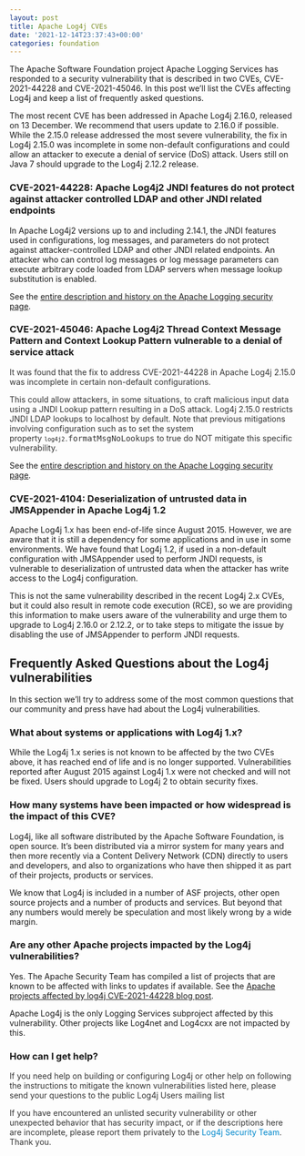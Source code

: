 ```yaml
---
layout: post
title: Apache Log4j CVEs
date: '2021-12-14T23:37:43+00:00'
categories: foundation
---
```

<p>The Apache Software Foundation project Apache Logging Services has responded to a security vulnerability that is described in two CVEs, CVE-2021-44228 and CVE-2021-45046. In this post we’ll list the CVEs affecting Log4j and keep a list of frequently asked questions.&nbsp;</p>
<p>The most recent CVE has been addressed in Apache Log4j 2.16.0, released on 13 December. We recommend that users update to 2.16.0 if possible. While the 2.15.0 release addressed the most severe vulnerability, the fix in Log4j 2.15.0 was incomplete in some non-default configurations and could allow an attacker to execute a denial of service (DoS) attack. Users still on Java 7 should upgrade to the Log4j 2.12.2 release.&nbsp;</p>
<h3>CVE-2021-44228: Apache Log4j2 JNDI features do not protect against attacker controlled LDAP and other JNDI related endpoints</h3>
<p>In Apache Log4j2 versions up to and including 2.14.1, the JNDI features used in configurations, log messages, and parameters do not protect against attacker-controlled LDAP and other JNDI related endpoints. An attacker who can control log messages or log message parameters can execute arbitrary code loaded from LDAP servers when message lookup substitution is enabled.</p>
<p>See the <a href="https://logging.apache.org/log4j/2.x/security.html#cve-2021-44228" target="_blank" rel="noopener">entire description and history on the Apache Logging security page</a>.</p>
<h3>CVE-2021-45046: Apache Log4j2 Thread Context Message Pattern and Context Lookup Pattern vulnerable to a denial of service attack</h3>
<p><span style="color: #333333;">It was found that the fix to address CVE-2021-44228 in Apache Log4j 2.15.0 was incomplete in certain non-default configurations.&nbsp;</span></p>
<p><span style="color: #333333;">This could allow attackers, in some situations, to craft malicious input data using a JNDI Lookup pattern resulting in a DoS attack. Log4j 2.15.0 restricts JNDI LDAP lookups to localhost by default. Note that previous mitigations involving configuration such as to set the system property&nbsp;</span><span style="color: rgb(34, 34, 34); font-family: monospace; font-size: small;">log4j2.</span><span style="font-family: monospace; color: rgb(51, 51, 51);">formatMsgNoLookups</span><span style="color: #333333;">&nbsp;to true do NOT mitigate this specific vulnerability.</span></p>
<p>See the <a href="https://logging.apache.org/log4j/2.x/security.html#cve-2021-45046" target="_blank" rel="noopener">entire description and history on the Apache Logging security page</a>.</p><h3>CVE-2021-4104: Deserialization of untrusted data in JMSAppender in Apache Log4j 1.2</h3><p>Apache Log4j 1.x has been end-of-life since August 2015. However, we are aware that it is still a dependency for some applications and in use in some environments. We have found that Log4j 1.2, if used in a non-default configuration with JMSAppender used to perform JNDI requests, is vulnerable to deserialization of untrusted data when the attacker has write access to the Log4j configuration.</p><p>This is not the same vulnerability described in the recent Log4j 2.x CVEs, but it could also result in remote code execution (RCE), so we are providing this information to make users aware of the vulnerability and urge them to upgrade to Log4j 2.16.0 or 2.12.2, or to take steps to mitigate the issue by disabling the use of JMSAppender to perform JNDI requests.</p>
<h2>Frequently Asked Questions about the Log4j vulnerabilities</h2>
<p>In this section we’ll try to address some of the most common questions that our community and press have had about the Log4j vulnerabilities.&nbsp;</p>
<h3>What about systems or applications with Log4j 1.x?</h3>
<p>While the Log4j 1.x series is not known to be affected by the two CVEs above, it has reached end of life and is no longer supported. Vulnerabilities reported after August 2015 against Log4j 1.x were not checked and will not be fixed. Users should upgrade to Log4j 2 to obtain security fixes.</p>
<h3>How many systems have been impacted or how widespread is the impact of this CVE?</h3>
<p>Log4j, like all software distributed by the Apache Software Foundation, is open source. It’s been distributed via a mirror system for many years and then more recently via a Content Delivery Network (CDN) directly to users and developers, and also to organizations who have then shipped it as part of their projects, products or services.&nbsp;</p>
<p>We know that Log4j is included in a number of ASF projects, other open source projects and a number of products and services. But beyond that any numbers would merely be speculation and most likely wrong by a wide margin.</p>
<h3>Are any other Apache projects impacted by the Log4j vulnerabilities?</h3>
<p>Yes. The Apache Security Team has compiled a list of projects that are known to be affected with links to updates if available. See the <a href="https://blogs.apache.org/security/entry/cve-2021-44228" target="_blank" rel="noopener">Apache projects affected by log4j CVE-2021-44228 blog post</a>.</p>
<p>Apache Log4j is the only Logging Services subproject affected by this vulnerability. Other projects like Log4net and Log4cxx are not impacted by this.</p>
<h3>How can I get help?</h3>
<p><span style="color: #333333;">If you need help on building or configuring Log4j or other help on following the instructions to mitigate the known vulnerabilities listed here, please send your questions to the public Log4j Users mailing list</span></p>
<p><span style="color: #333333;">If you have encountered an unlisted security vulnerability or other unexpected behavior that has security impact, or if the descriptions here are incomplete, please report them privately to the </span><span style="color: #0088cc;">Log4j Security Team</span><span style="color: #333333;">. Thank you.</span></p>
